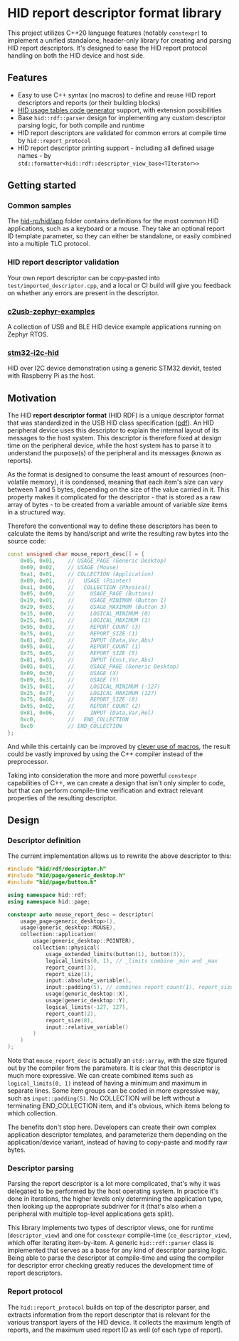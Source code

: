 # HID report descriptor format library

This project utilizes C++20 language features (notably `constexpr`) to implement a unified standalone, header-only library
for creating and parsing HID report descriptors. It's designed to ease the HID report protocol handling
on both the HID device and host side.

## Features

* Easy to use C++ syntax (no macros) to define and reuse HID report descriptors and reports (or their building blocks)
* [HID usage tables code generator][hid-usage-tables] support, with extension possibilities
* Base `hid::rdf::parser` design for implementing any custom descriptor parsing logic, for both compile and runtime
* HID report descriptors are validated for common errors at compile time by `hid::report_protocol`
* HID report descriptor printing support - including all defined usage names - by
`std::formatter<hid::rdf::descriptor_view_base<TIterator>>`

## Getting started

### Common samples

The [hid-rp/hid/app](hid-rp/hid/app) folder contains definitions for the most common HID applications, such as a keyboard or a mouse.
They take an optional report ID template parameter, so they can either be standalone, or easily combined into
a multiple TLC protocol.

### HID report descriptor validation

Your own report descriptor can be copy-pasted into `test/imported_descriptor.cpp`, and a local or CI build
will give you feedback on whether any errors are present in the descriptor.

### [c2usb-zephyr-examples][c2usb-zephyr-examples]

A collection of USB and BLE HID device example applications running on Zephyr RTOS.

### [stm32-i2c-hid][stm32-i2c-hid]

HID over I2C device demonstration using a generic STM32 devkit, tested with Raspberry Pi as the host.

## Motivation

The HID **report descriptor format** (HID RDF) is a unique descriptor format that was standardized in the USB HID class specification ([pdf][USB-HID]).
An HID peripheral device uses this descriptor to explain the internal layout of its messages to the host system.
This descriptor is therefore fixed at design time on the peripheral device, while the host system has to parse it
to understand the purpose(s) of the peripheral and its messages (known as reports).

As the format is designed to consume the least amount of resources (non-volatile memory), it is condensed,
meaning that each item's size can vary between 1 and 5 bytes, depending on the size of the value carried in it.
This property makes it complicated for the descriptor - that is stored as a raw array of bytes - to be created
from a variable amount of variable size items in a structured way.

Therefore the conventional way to define these descriptors has been to calculate the items by hand/script
and write the resulting raw bytes into the source code:

```C++
const unsigned char mouse_report_desc[] = {
    0x05, 0x01,    // USAGE_PAGE (Generic Desktop)
    0x09, 0x02,    // USAGE (Mouse)
    0xa1, 0x01,    // COLLECTION (Application)
    0x09, 0x01,    //   USAGE (Pointer)
    0xa1, 0x00,    //   COLLECTION (Physical)
    0x05, 0x09,    //     USAGE_PAGE (Buttons)
    0x19, 0x01,    //     USAGE_MINIMUM (Button 1)
    0x29, 0x03,    //     USAGE_MAXIMUM (Button 3)
    0x15, 0x00,    //     LOGICAL_MINIMUM (0)
    0x25, 0x01,    //     LOGICAL_MAXIMUM (1)
    0x95, 0x03,    //     REPORT_COUNT (3)
    0x75, 0x01,    //     REPORT_SIZE (1)
    0x81, 0x02,    //     INPUT (Data,Var,Abs)
    0x95, 0x01,    //     REPORT_COUNT (1)
    0x75, 0x05,    //     REPORT_SIZE (5)
    0x81, 0x03,    //     INPUT (Cnst,Var,Abs)
    0x05, 0x01,    //     USAGE_PAGE (Generic Desktop)
    0x09, 0x30,    //     USAGE (X)
    0x09, 0x31,    //     USAGE (Y)
    0x15, 0x81,    //     LOGICAL_MINIMUM (-127)
    0x25, 0x7f,    //     LOGICAL_MAXIMUM (127)
    0x75, 0x08,    //     REPORT_SIZE (8)
    0x95, 0x02,    //     REPORT_COUNT (2)
    0x81, 0x06,    //     INPUT (Data,Var,Rel)
    0xc0,          //   END_COLLECTION
    0xc0           // END_COLLECTION
};
```

And while this certainly can be improved by [clever use of macros](https://github.com/IntergatedCircuits/HidReportDef/blob/8e77498e0e8f4bf4ba57a64ee958ba134de2a37e/include/hid/mouse.h#L35),
the result could be vastly improved by using the C++ compiler instead of the preprocessor.

Taking into consideration the more and more powerful `constexpr` capabilities of C++,
we can create a design that isn't only simpler to code, but that can perform compile-time verification
and extract relevant properties of the resulting descriptor.

## Design

### Descriptor definition

The current implementation allows us to rewrite the above descriptor to this:

```C++
#include "hid/rdf/descriptor.h"
#include "hid/page/generic_desktop.h"
#include "hid/page/button.h"

using namespace hid::rdf;
using namespace hid::page;

constexpr auto mouse_report_desc = descriptor(
    usage_page<generic_desktop>(),
    usage(generic_desktop::MOUSE),
    collection::application(
        usage(generic_desktop::POINTER),
        collection::physical(
            usage_extended_limits(button(1), button(3)),
            logical_limits(0, 1), // _limits combine _min and _max
            report_count(3),
            report_size(1),
            input::absolute_variable(),
            input::padding(5), // combines report_count(1), report_size(param), and input()
            usage(generic_desktop::X),
            usage(generic_desktop::Y),
            logical_limits(-127, 127),
            report_count(2),
            report_size(8),
            input::relative_variable()
        )
    )
);
```

Note that `mouse_report_desc` is actually an `std::array`, with the size figured out by the compiler from the parameters.
It is clear that this descriptor is much more expressive. We can create combined items such as `logical_limits(0, 1)`
instead of having a minimum and maximum in separate lines. Some item groups can be coded in more expressive way,
such as `input::padding(5)`. No COLLECTION will be left without a terminating END_COLLECTION item, and it's obvious,
which items belong to which collection.

The benefits don't stop here. Developers can create their own complex application descriptor templates, and parameterize them
depending on the application/device variant, instead of having to copy-paste and modify raw bytes.

### Descriptor parsing

Parsing the report descriptor is a lot more complicated, that's why it was delegated to be performed by the host operating system.
In practice it's done in iterations, the higher levels only determining the application type, then looking up the appropriate subdriver
for it (that's also when a peripheral with multiple top-level applications gets split).

This library implements two types of descriptor views, one for runtime (`descriptor_view`)
and one for `constexpr` compile-time (`ce_descriptor_view`), which offer iterating item-by-item.
A generic `hid::rdf::parser` class is implemented that serves as a base for any kind of descriptor parsing logic.
Being able to parse the descriptor at compile-time and using the compiler for descriptor error checking
greatly reduces the development time of report descriptors.

### Report protocol

The `hid::report_protocol` builds on top of the descriptor parser, and extracts information from the report descriptor
that is relevant for the various transport layers of the HID device. It collects the maximum length of reports,
and the maximum used report ID as well (of each type of report).

[USB-HID]: https://www.usb.org/sites/default/files/hid1_11.pdf
[hid-usage-tables]: https://github.com/IntergatedCircuits/hid-usage-tables
[stm32-i2c-hid]: https://github.com/benedekkupper/stm32-i2c-hid
[c2usb-zephyr-examples]: https://github.com/IntergatedCircuits/c2usb-zephyr-examples
[linux-hidintro]: https://docs.kernel.org/hid/hidintro.html
[windows-hidintro]: https://learn.microsoft.com/en-us/windows-hardware/drivers/hid/
